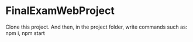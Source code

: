 # FinalExamWebProject

Clone this project. And then, in the project folder, write commands such as: npm i, npm start
